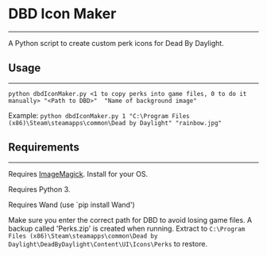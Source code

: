 # DBD Icon Maker
---

A Python script to create custom perk icons for Dead By Daylight.

## Usage
---
`python dbdIconMaker.py <1 to copy perks into game files, 0 to do it manually> "<Path to DBD>"  "Name of background image"`

Example:
`python dbdIconMaker.py 1 "C:\Program Files (x86)\Steam\steamapps\common\Dead by Daylight" "rainbow.jpg"`


## Requirements
---
Requires [ImageMagick](https://imagemagick.org/script/download.php). Install for your OS.

Requires Python 3.

Requires Wand (use `pip install Wand')

Make sure you enter the correct path for DBD to avoid losing game files. A backup called 'Perks.zip' is created when running. Extract to `C:\Program Files (x86)\Steam\steamapps\common\Dead by Daylight\DeadByDaylight\Content\UI\Icons\Perks` to restore.
